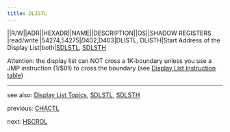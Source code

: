 ```yaml
---
title: DLISTL
---
```

||R/W||ADR||HEXADR||NAME||DESCRIPTION||OS||SHADOW REGISTERS  
|read/write |54274,54275|$D402,$D403|DLISTL, DLISTH|Start Address of the Display List|both|[SDLSTL](../SDLSTL/index.md), [SDLSTH](../SDLSTL/index.md)  
  
Attention: the display list can NOT cross a 1K-boundary unless you use a JMP instruction (1/$01) to cross the boundary (see [Display List Instruction table](../display_list_instruction_table/index.md))  
  
---
  
see also: [Display List Topics](../Displaylist_topics/index.md), [SDLSTL](../SDLSTL/index.md), [SDLSTH](../SDLSTL/index.md)  
  
previous: [CHACTL](../CHACTL/index.md)  
  
next: [HSCROL](../HSCROL/index.md)  
